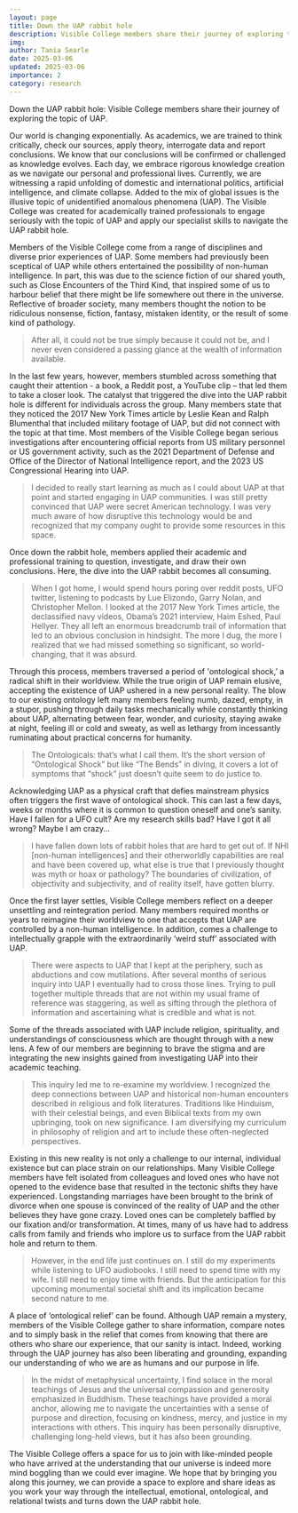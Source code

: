 ```yaml
---
layout: page
title: Down the UAP rabbit hole 
description: Visible College members share their journey of exploring the topic of UAP
img: 
author: Tania Searle
date: 2025-03-06
updated: 2025-03-06
importance: 2
category: research
---
```


Down the UAP rabbit hole: Visible College members share their journey of exploring the topic of UAP. 

Our world is changing exponentially. As academics, we are trained to think critically, check our sources, apply theory, interrogate data and report conclusions. We know that our conclusions will be confirmed or challenged as knowledge evolves. Each day, we embrace rigorous knowledge creation as we navigate our personal and professional lives. Currently, we are witnessing a rapid unfolding of domestic and international politics, artificial intelligence, and climate collapse. Added to the mix of global issues is the illusive topic of unidentified anomalous phenomena (UAP). The Visible College was created for academically trained professionals to engage seriously with the topic of UAP and apply our specialist skills to navigate the UAP rabbit hole. 

Members of the Visible College come from a range of disciplines and diverse prior experiences of UAP. Some members had previously been sceptical of UAP while others entertained the possibility of non-human intelligence. In part, this was due to the science fiction of our shared youth, such as Close Encounters of the Third Kind, that inspired some of us to harbour belief that there might be life somewhere out there in the universe. Reflective of broader society, many members thought the notion to be ridiculous nonsense, fiction, fantasy, mistaken identity, or the result of some kind of pathology.

> After all, it could not be true simply because it could not be, and I never even considered a passing glance at the wealth of information available.

In the last few years, however, members stumbled across something that caught their attention - a book, a Reddit post, a YouTube clip – that led them to take a closer look. The catalyst that triggered the dive into the UAP rabbit hole is different for individuals across the group. Many members state that they noticed the 2017 New York Times article by Leslie Kean and Ralph Blumenthal that included military footage of UAP, but did not connect with the topic at that time. Most members of the Visible College began serious investigations after encountering official reports from US military personnel or US government activity, such as the 2021 Department  of Defense and Office of the Director of National Intelligence report, and the 2023 US Congressional Hearing into UAP. 

> I decided to really start learning as much as I could about UAP at that point and started engaging in UAP communities. I was still pretty convinced that UAP were secret American technology. I was very much aware of how disruptive this technology would be and recognized that my company ought to provide some resources in this space.

Once down the rabbit hole, members applied their academic and professional training to question, investigate, and draw their own conclusions. Here, the dive into the UAP rabbit becomes all consuming.

> When I got home, I would spend hours poring over reddit posts, UFO twitter, listening to podcasts by Lue Elizondo, Garry Nolan, and Christopher Mellon. I looked at the 2017 New York Times article, the declassified navy videos, Obama’s 2021 interview, Haim Eshed, Paul Hellyer. They all left an enormous breadcrumb trail of information that led to an obvious conclusion in hindsight. The more I dug, the more I realized that we had missed something so significant, so world-changing, that it was absurd.

Through this process, members traversed a period of 'ontological shock,’ a radical shift in their worldview. While the true origin of UAP remain elusive, accepting the existence of UAP ushered in a new personal reality. The blow to our existing ontology left many members feeling numb, dazed, empty, in a stupor, pushing through daily tasks mechanically while constantly thinking about UAP, alternating between fear, wonder, and curiosity, staying awake at night, feeling ill or cold and sweaty, as well as lethargy from incessantly ruminating about practical concerns for humanity. 

> The Ontologicals: that’s what I call them. It’s the short version of “Ontological Shock” but like “The Bends” in diving, it covers a lot of symptoms that “shock” just doesn’t quite seem to do justice to.

Acknowledging UAP as a physical craft that defies mainstream physics often triggers the first wave of ontological shock. This can last a few days, weeks or months where it is common to question oneself and one’s sanity. Have I fallen for a UFO cult? Are my research skills bad? Have I got it all wrong? Maybe I am crazy… 

> I have fallen down lots of rabbit holes that are hard to get out of. If NHI [non-human intelligences] and their otherworldly capabilities are real and have been covered up, what else is true that I previously thought was myth or hoax or pathology? The boundaries of civilization, of objectivity and subjectivity, and of reality itself, have gotten blurry.

Once the first layer settles, Visible College members reflect on a deeper unsettling and reintegration period. Many members required months or years to reimagine their  worldview to one that accepts that UAP are controlled by a non-human intelligence. In addition, comes a challenge to intellectually grapple with the extraordinarily ‘weird stuff’ associated with UAP.

> There were aspects to UAP that I kept at the periphery, such as abductions and cow mutilations. After several months of serious inquiry into UAP I eventually had to cross those lines. Trying to pull together multiple threads that are not within my usual frame of reference was staggering, as well as sifting through the plethora of information and ascertaining what is credible and what is not.

Some of the threads associated with UAP include religion, spirituality, and understandings of consciousness which are thought through with a new lens. A few of our members are beginning to brave the stigma and are integrating the new insights gained from investigating UAP into their academic teaching. 

> This inquiry led me to re-examine my worldview. I recognized the deep connections between UAP and historical non-human encounters described in religious and folk literatures. Traditions like Hinduism, with their celestial beings, and even Biblical texts from my own upbringing, took on new significance. I am diversifying my curriculum in philosophy of religion and art to include these often-neglected perspectives. 

Existing in this new reality is not only a challenge to our internal, individual existence but can place strain on our relationships. Many Visible College members have felt isolated from colleagues and loved ones who have not opened to the evidence base that resulted in the tectonic shifts they have experienced. Longstanding marriages have been brought to the brink of divorce when one spouse is convinced of the reality of UAP and the other believes they have gone crazy. Loved ones can be completely baffled by our fixation and/or transformation. At times, many of us have had to address calls from family and friends who implore us to surface from the UAP rabbit hole and return to them.  

> However, in the end life just continues on. I still do my experiments while listening to UFO audiobooks. I still need to spend time with my wife. I still need to enjoy time with friends. But the anticipation for this upcoming monumental societal shift and its implication became second nature to me.

A place of ‘ontological relief’ can be found. Although UAP remain a mystery, members of the Visible College gather to share information, compare notes and to simply bask in the relief that comes from knowing that there are others who share our experience, that our sanity is intact. Indeed, working through the UAP journey has also been liberating and grounding, expanding our understanding of who we are as humans and our purpose in life. 

> In the midst of metaphysical uncertainty, I find solace in the moral teachings of Jesus and the universal compassion and generosity emphasized in Buddhism. These teachings have provided a moral anchor, allowing me to navigate the uncertainties with a sense of purpose and direction, focusing on kindness, mercy, and justice in my interactions with others. This inquiry has been personally disruptive, challenging long-held views, but it has also been grounding. 

The Visible College offers a space for us to join with like-minded people who have arrived at the understanding that our universe is indeed more mind boggling than we could ever imagine. We hope that by bringing you along this journey, we can provide a space to explore and share ideas as you work your way through the intellectual, emotional, ontological, and relational twists and turns down the UAP rabbit hole. 
